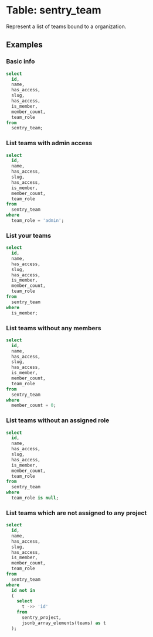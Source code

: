 # Table: sentry_team

Represent a list of teams bound to a organization.

## Examples

### Basic info

```sql
select
  id,
  name,
  has_access,
  slug,
  has_access,
  is_member,
  member_count,
  team_role
from
  sentry_team;
```

### List teams with admin access

```sql
select
  id,
  name,
  has_access,
  slug,
  has_access,
  is_member,
  member_count,
  team_role
from
  sentry_team
where
  team_role = 'admin';
```

### List your teams

```sql
select
  id,
  name,
  has_access,
  slug,
  has_access,
  is_member,
  member_count,
  team_role
from
  sentry_team
where
  is_member;
```

### List teams without any members

```sql
select
  id,
  name,
  has_access,
  slug,
  has_access,
  is_member,
  member_count,
  team_role
from
  sentry_team
where
  member_count = 0;
```

### List teams without an assigned role

```sql
select
  id,
  name,
  has_access,
  slug,
  has_access,
  is_member,
  member_count,
  team_role
from
  sentry_team
where
  team_role is null;
```

### List teams which are not assigned to any project

```sql
select
  id,
  name,
  has_access,
  slug,
  has_access,
  is_member,
  member_count,
  team_role
from
  sentry_team
where
  id not in
  (
    select
      t ->> 'id'
    from
      sentry_project,
      jsonb_array_elements(teams) as t
  );
```
